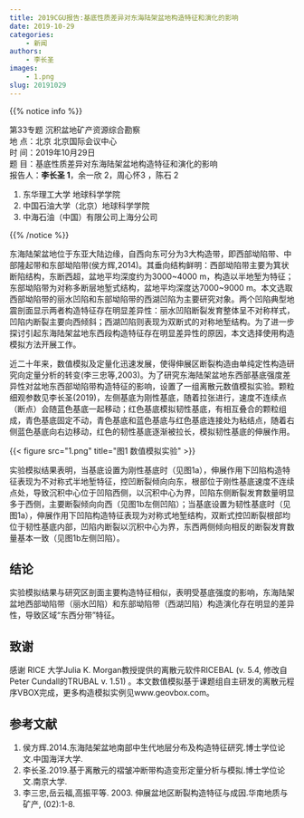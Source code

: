 ```yaml
---
title: 2019CGU报告:基底性质差异对东海陆架盆地构造特征和演化的影响
date: 2019-10-29
categories:
    - 新闻
authors:
    - 李长圣
images:
    - 1.png
slug: 20191029
---
```


{{% notice info %}}
  
第33专题 沉积盆地矿产资源综合勘察  
地  点：北京 北京国际会议中心   
时  间：2019年10月29日  
题  目：基底性质差异对东海陆架盆地构造特征和演化的影响  
报告人：**李长圣 1**，余一欣 2，周心怀3 ，陈石 2   
1. 东华理工大学 地球科学学院  
2. 中国石油大学（北京）地球科学学院  
3. 中海石油（中国）有限公司上海分公司  

{{% /notice %}}

东海陆架盆地位于东亚大陆边缘，自西向东可分为3大构造带，即西部坳陷带、中部隆起带和东部坳陷带(侯方辉,2014)。其垂向结构鲜明：西部坳陷带主要为箕状断陷结构，东断西超，盆地平均深度约为3000~4000 m，构造以半地堑为特征；东部坳陷带为对称多断层地堑式结构，盆地平均深度达7000~9000 m。本文选取西部坳陷带的丽水凹陷和东部坳陷带的西湖凹陷为主要研究对象。两个凹陷典型地震剖面显示两者构造特征存在明显差异性：丽水凹陷断裂发育整体呈不对称样式，凹陷内断裂主要向西倾斜；西湖凹陷则表现为双断式的对称地堑结构。为了进一步探讨引起东海陆架盆地东西段构造特征存在明显差异性的原因，本文选择使用构造模拟方法开展工作。


近二十年来，数值模拟及定量化迅速发展，使得伸展区断裂构造由单纯定性构造研究向定量分析的转变(李三忠等,2003)。为了研究东海陆架盆地东西部基底强度差异性对盆地东西部坳陷带构造特征的影响，设置了一组离散元数值模拟实验。颗粒细观参数见李长圣(2019)，左侧基底为刚性基底，随着拉张进行，速度不连续点（断点）会随蓝色基底一起移动；红色基底模拟韧性基底，有相互叠合的颗粒组成，青色基底固定不动，青色基底和蓝色基底与红色基底连接处为粘结点，随着右侧蓝色基底向右边移动，红色的韧性基底逐渐被拉长，模拟韧性基底的伸展作用。

{{< figure src="1.png" title="图1 数值模拟实验"  >}}

实验模拟结果表明，当基底设置为刚性基底时（见图1a），伸展作用下凹陷构造特征表现为不对称式半地堑特征，控凹断裂倾向向东，根部位于刚性基底速度不连续点处，导致沉积中心位于凹陷西侧，以沉积中心为界，凹陷东侧断裂发育数量明显多于西侧，主要断裂倾向向西（见图1b左侧凹陷）；当基底设置为韧性基底时（见图1a），伸展作用下凹陷构造特征表现为对称式地堑结构，双断式控凹断裂根部均位于韧性基底内部，凹陷内断裂以沉积中心为界，东西两侧倾向相反的断裂发育数量基本一致（见图1b左侧凹陷）。

## 结论

实验模拟结果与研究区剖面主要构造特征相似，表明受基底强度的影响，东海陆架盆地西部坳陷带（丽水凹陷）和东部坳陷带（西湖凹陷）构造演化存在明显的差异性，导致区域“东西分带”特征。


## 致谢

感谢 RICE 大学Julia K. Morgan教授提供的离散元软件RICEBAL (v. 5.4, 修改自Peter Cundall的TRUBAL v. 1.51) 。本文数值模拟基于课题组自主研发的离散元程序VBOX完成，更多构造模拟实例见www.geovbox.com。


## 参考文献

1. 侯方辉.2014.东海陆架盆地南部中生代地层分布及构造特征研究.博士学位论文.中国海洋大学.  
2. 李长圣.2019.基于离散元的褶皱冲断带构造变形定量分析与模拟.博士学位论文.南京大学.  
3. 李三忠,岳云福,高振平等. 2003. 伸展盆地区断裂构造特征与成因.华南地质与矿产, (02):1-8.  


